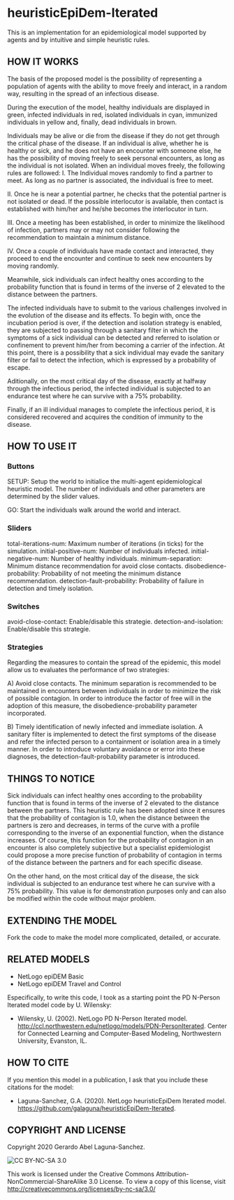 # heuristicEpiDem-Iterated
This is an implementation for an epidemiological model supported by agents and by intuitive and simple heuristic rules. 

## HOW IT WORKS

The basis of the proposed model is the possibility of representing a population of agents with the ability to move freely and interact, in a random way, resulting in the spread of an infectious disease.

During the execution of the model, healthy individuals are displayed in green, infected individuals in red, isolated individuals in cyan, immunized individuals in yellow and, finally, dead individuals in brown.

Individuals may be alive or die from the disease if they do not get through the critical phase of the disease. If an individual is alive, whether he is healthy or sick, and he does not have an encounter with someone else, he has the possibility of moving freely to seek personal encounters, as long as the individual is not isolated. When an individual moves freely, the following rules are followed:
I. The Individual moves randomly to find a partner to meet. As long as no partner is associated, the individual is free to meet.

II. Once he is near a potential partner, he checks that the potential partner is not isolated or dead. If the possible interlocutor is available, then contact is established with him/her and he/she becomes the interlocutor in turn.

III. Once a meeting has been established, in order to minimize the likelihood of infection, partners may or may not consider following the recommendation to maintain a minimum distance.

IV. Once a couple of individuals have made contact and interacted, they proceed to end the encounter and continue to seek new encounters by moving randomly.

Meanwhile, sick individuals can infect healthy ones according to the probability function that is found in terms of the inverse of 2 elevated to the distance between the partners.

The infected individuals have to submit to the various challenges involved in the evolution of the disease and its effects.  To begin with, once the incubation period is over, if the detection and isolation strategy is enabled, they are subjected to passing through a sanitary filter in which the symptoms of a sick individual can be detected and referred to isolation or confinement to prevent him/her from becoming a carrier of the infection. At this point, there is a possibility that a sick individual may evade the sanitary filter or fail to detect the infection, which is expressed by a probability of escape.

Aditionally, on the most critical day of the disease, exactly at halfway through the infectious period, the infected individual is subjected to an endurance test where he can survive with a 75% probability. 

Finally, if an ill individual manages to complete the infectious period, it is considered recovered and acquires the condition of immunity to the disease.

## HOW TO USE IT

### Buttons

SETUP: Setup the world to initialice the multi-agent epidemiological heuristic model. The number of individuals and other parameters are determined by the slider values.

GO: Start the individuals walk around the world and interact.

### Sliders

total-iterations-num: Maximum number of iterations (in ticks) for the simulation.
initial-positive-num: Number of individuals infected.
initial-negative-num: Number of healthy individuals.
minimum-separation: Minimum distance recommendation for avoid close contacts.
disobedience-probability: Probability of not meeting the minimum distance recommendation.
detection-fault-probability: Probability of failure in detection and timely isolation.

### Switches

avoid-close-contact: Enable/disable this strategie.
detection-and-isolation: Enable/disable this strategie.

### Strategies

Regarding the measures to contain the spread of the epidemic, this model allow us to evaluates the performance of two strategies:

A) Avoid close contacts. The minimum separation is recommended to be maintained in encounters between individuals in order to minimize the risk of possible contagion. In order to introduce the factor of free will in the adoption of this measure, the disobedience-probability parameter incorporated.

B) Timely identification of newly infected and immediate isolation. A sanitary filter is implemented to detect the first symptoms of the disease and refer the infected person to a containment or isolation area in a timely manner. In order to introduce voluntary avoidance or error into these diagnoses, the detection-fault-probability parameter is introduced.


## THINGS TO NOTICE

Sick individuals can infect healthy ones according to the probability function that is found in terms of the inverse of 2 elevated to the distance between the partners. This heuristic rule has been adopted since it ensures that the probability of contagion is 1.0, when the distance between the partners is zero and decreases, in terms of the curve with a profile corresponding to the inverse of an exponential function, when the distance increases. Of course, this function for the probability of contagion in an encounter is also completely subjective but a specialist epidemiologist could propose a more precise function of probability of contagion in terms of the distance between the partners and for each specific disease.

On the other hand, on the most critical day of the disease, the sick individual is subjected to an endurance test where he can survive with a 75% probability. This value is for demonstration purposes only and can also be modified within the code without major problem.


## EXTENDING THE MODEL

Fork the code to make the model more complicated, detailed, or accurate.


## RELATED MODELS

- NetLogo epiDEM Basic
- NetLogo epiDEM Travel and Control

Especifically, to write this code, I took as a starting point the PD N-Person Iterated model code by U. Wilensky:

* Wilensky, U. (2002). NetLogo PD N-Person Iterated model. http://ccl.northwestern.edu/netlogo/models/PDN-PersonIterated. Center for Connected Learning and Computer-Based Modeling, Northwestern University, Evanston, IL.

## HOW TO CITE

If you mention this model in a publication, I ask that you include these citations for the model:

* Laguna-Sanchez, G.A. (2020).  NetLogo heuristicEpiDem Iterated model.  https://github.com/galaguna/heuristicEpiDem-Iterated. 

## COPYRIGHT AND LICENSE

Copyright 2020 Gerardo Abel Laguna-Sanchez.

![CC BY-NC-SA 3.0](http://i.creativecommons.org/l/by-nc-sa/3.0/88x31.png)

This work is licensed under the Creative Commons Attribution-NonCommercial-ShareAlike 3.0 License.  To view a copy of this license, visit http://creativecommons.org/licenses/by-nc-sa/3.0/ 

